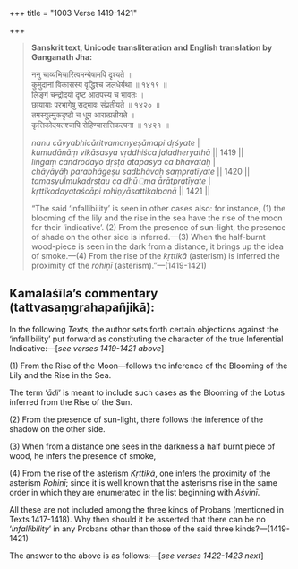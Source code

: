 +++
title = "1003 Verse 1419-1421"

+++
> **Sanskrit text, Unicode transliteration and English translation by Ganganath Jha:** 
>
> ननु चाव्यभिचारित्वमन्येषामपि दृश्यते ।  
> कुमुदानां विकासस्य वृद्धिश्च जलधेर्यथा ॥ १४१९ ॥  
> लिङ्गं चन्द्रोदयो दृष्ट आतपस्य च भावतः ।  
> छायायाः परभागेषु सद्भावः संप्रतीयते ॥ १४२० ॥  
> तमस्युल्मुकदृष्टौ च धू्म आरात्प्रतीयते ।  
> कृत्तिकोदयतश्चापि रोहिण्यासत्तिकल्पना ॥ १४२१ ॥ 
>
> *nanu cāvyabhicāritvamanyeṣāmapi dṛśyate* \|  
> *kumudānāṃ vikāsasya vṛddhiśca jaladheryathā* \|\| 1419 \|\|  
> *liṅgaṃ candrodayo dṛṣṭa ātapasya ca bhāvataḥ* \|  
> *chāyāyāḥ parabhāgeṣu sadbhāvaḥ saṃpratīyate* \|\| 1420 \|\|  
> *tamasyulmukadṛṣṭau ca dhū्ma ārātpratīyate* \|  
> *kṛttikodayataścāpi rohiṇyāsattikalpanā* \|\| 1421 \|\| 
>
> “The said ‘infallibility’ is seen in other cases also: for instance, (1) the blooming of the lily and the rise in the sea have the rise of the moon for their ‘indicative’. (2) From the presence of sun-light, the presence of shade on the other side is inferred.—(3) When the half-burnt wood-piece is seen in the dark from a distance, it brings up the idea of smoke.—(4) From the rise of the *kṛttikā* (asterism) is inferred the proximity of the *rohiṇī* (asterism).”—(1419-1421)



## Kamalaśīla’s commentary (tattvasaṃgrahapañjikā):

In the following *Texts*, the author sets forth certain objections against the ‘infallibility’ put forward as constituting the character of the true Inferential Indicative:—[*see verses 1419-1421 above*]

\(1\) From the Rise of the Moon—follows the inference of the Blooming of the Lily and the Rise in the Sea.

The term ‘*ādi*’ is meant to include such cases as the Blooming of the Lotus inferred from the Rise of the Sun.

\(2\) From the presence of sun-light, there follows the inference of the shadow on the other side.

\(3\) When from a distance one sees in the darkness a half burnt piece of wood, he infers the presence of smoke,

\(4\) From the rise of the asterism *Kṛttikā*, one infers the proximity of the asterism *Rohiṇī*; since it is well known that the asterisms rise in the same order in which they are enumerated in the list beginning with *Aśvinī*.

All these are not included among the three kinds of Probans (mentioned in Texts 1417-1418). Why then should it be asserted that there can be no ‘*Infallibility*’ in any Probans other than those of the said three kinds?—(1419-1421)

The answer to the above is as follows:—[*see verses 1422-1423 next*]


